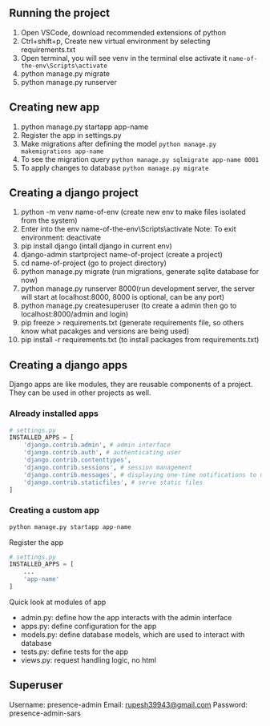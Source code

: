 ## Running the project

1. Open VSCode, download recommended extensions of python
2. Ctrl+shift+p, Create new virtual environment by selecting requirements.txt
3. Open terminal, you will see venv in the terminal else activate it `name-of-the-env\Scripts\activate`
4. python manage.py migrate
5. python manage.py runserver

## Creating new app

1. python manage.py startapp app-name
2. Register the app in settings.py
3. Make migrations after defining the model `python manage.py makemigrations app-name`
4. To see the migration query `python manage.py sqlmigrate app-name 0001`
5. To apply changes to database `python manage.py migrate`

## Creating a django project

1. python -m venv name-of-env (create new env to make files isolated from the system)
2. Enter into the env
   name-of-the-env\Scripts\activate
   Note: To exit environment: deactivate
3. pip install django (intall django in current env)
4. django-admin startproject name-of-project (create a project)
5. cd name-of-project (go to project directory)
6. python manage.py migrate (run migrations, generate sqlite database for now)
7. python manage.py runserver 8000(run development server, the server will start at localhost:8000, 8000 is optional, can be any port)
8. python manage.py createsuperuser (to create a admin then go to localhost:8000/admin and login)
9. pip freeze > requirements.txt (generate requirements file, so others know what pacakges and versions are being used)
10. pip install -r requirements.txt (to install packages from requirements.txt)

## Creating a django apps

Django apps are like modules, they are reusable components of a project. They can be used in other projects as well.

### Already installed apps

```py
# settings.py
INSTALLED_APPS = [
    'django.contrib.admin', # admin interface
    'django.contrib.auth', # authenticating user
    'django.contrib.contenttypes',
    'django.contrib.sessions', # session management
    'django.contrib.messages', # displaying one-time notifications to user
    'django.contrib.staticfiles', # serve static files
]
```

### Creating a custom app

```bash
python manage.py startapp app-name
```

Register the app

```py
# settings.py
INSTALLED_APPS = [
    ...
    'app-name'
]
```

Quick look at modules of app

- admin.py: define how the app interacts with the admin interface
- apps.py: define configuration for the app
- models.py: define database models, which are used to interact with database
- tests.py: define tests for the app
- views.py: request handling logic, no html

## Superuser

Username: presence-admin
Email: rupesh39943@gmail.com
Password: presence-admin-sars
